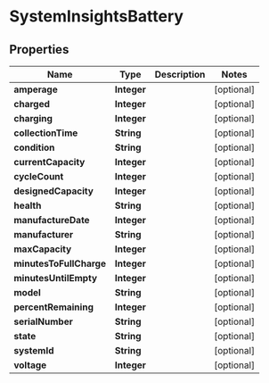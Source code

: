 # SystemInsightsBattery

## Properties
Name | Type | Description | Notes
------------ | ------------- | ------------- | -------------
**amperage** | **Integer** |  |  [optional]
**charged** | **Integer** |  |  [optional]
**charging** | **Integer** |  |  [optional]
**collectionTime** | **String** |  |  [optional]
**condition** | **String** |  |  [optional]
**currentCapacity** | **Integer** |  |  [optional]
**cycleCount** | **Integer** |  |  [optional]
**designedCapacity** | **Integer** |  |  [optional]
**health** | **String** |  |  [optional]
**manufactureDate** | **Integer** |  |  [optional]
**manufacturer** | **String** |  |  [optional]
**maxCapacity** | **Integer** |  |  [optional]
**minutesToFullCharge** | **Integer** |  |  [optional]
**minutesUntilEmpty** | **Integer** |  |  [optional]
**model** | **String** |  |  [optional]
**percentRemaining** | **Integer** |  |  [optional]
**serialNumber** | **String** |  |  [optional]
**state** | **String** |  |  [optional]
**systemId** | **String** |  |  [optional]
**voltage** | **Integer** |  |  [optional]
